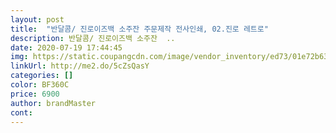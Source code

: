 ```yaml
---
layout: post 
title:  "반달콤/ 진로이즈백 소주잔 주문제작 전사인쇄, 02.진로 레트로" 
description: 반달콤/ 진로이즈백 소주잔  ..
date: 2020-07-19 17:44:45 
img: https://static.coupangcdn.com/image/vendor_inventory/ed73/01e72b6387c3479af89e9ad5855142ec87762f0e5928acb4cd5ccbb0d373.jpg 
linkUrl: http://me2.do/5cZsQasY 
categories: [] 
color: BF360C 
price: 6900 
author: brandMaster 
cont:  
---
```

 